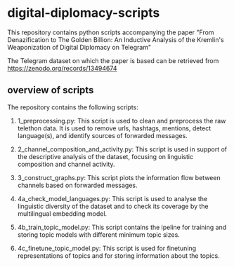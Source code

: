 # digital-diplomacy-scripts

 This repository contains python scripts accompanying the paper "From Denazification to The Golden Billion: An Inductive Analysis of the  Kremlin's Weaponization of Digital Diplomacy on Telegram"

 The Telegram dataset on which the paper is based can be retrieved from https://zenodo.org/records/13494674

## overview of scripts

The repository contains the following scripts:

1. 1_preprocessing.py: This script is used to clean and preprocess the raw telethon data. It is used to remove urls, hashtags, mentions, detect language(s), and identify sources of forwarded messages. 

2. 2_channel_composition_and_activity.py: This script is used in support of the descriptive analysis of the dataset, focusing on linguistic composition and channel activity. 

3. 3_construct_graphs.py: This script plots the information flow between channels based on forwarded messages. 

4. 4a_check_model_languages.py: This script is used to analyse the linguistic diversity of the dataset and to check its coverage by the multilingual embedding model.

5. 4b_train_topic_model.py: This script contains the ipeline for training and storing topic models with different minimum topic sizes. 

6. 4c_finetune_topic_model.py: This script is used for finetuning representations of topics and for storing information about the topics. 
